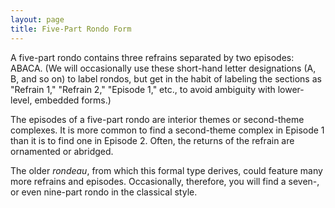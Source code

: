 ```yaml
---
layout: page
title: Five-Part Rondo Form
---
```


A five-part rondo contains three refrains separated by two episodes: ABACA. (We will occasionally use these short-hand letter designations (A, B, and so on) to label rondos, but get in the habit of labeling the sections as "Refrain 1," "Refrain 2," "Episode 1," etc., to avoid ambiguity with lower-level, embedded forms.)

The episodes of a five-part rondo are interior themes or second-theme complexes. It is more common to find a second-theme complex in Episode 1 than it is to find one in Episode 2. Often, the returns of the refrain are ornamented or abridged.

The older *rondeau*, from which this formal type derives, could feature many more refrains and episodes. Occasionally, therefore, you will find a seven-, or even nine-part rondo in the classical style.